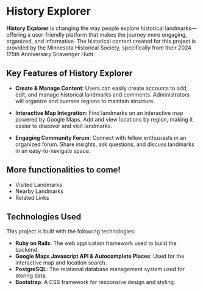 # History Explorer

**History Explorer** is changing the way people explore historical landmarks—offering a user-friendly platform that makes the journey more engaging, organized, and informative. The historical content created for this project is provided by the Minnesota Historical Society, specifically from their 2024 175th Anniversary Scavenger Hunt.

## Key Features of History Explorer

- **Create & Manage Content**: Users can easily create accounts to add, edit, and manage historical landmarks and comments. Administrators will organize and oversee regions to maintain structure.

- **Interactive Map Integration**: Find landmarks on an interactive map powered by Google Maps. Add and view locations by region, making it easier to discover and visit landmarks.

- **Engaging Community Forum**: Connect with fellow enthusiasts in an organized forum. Share insights, ask questions, and discuss landmarks in an easy-to-navigate space.

## More functionalities to come!
- Visited Landmarks
- Nearby Landmarks
- Related Links 

## Technologies Used

This project is built with the following technologies:

- **Ruby on Rails**: The web application framework used to build the backend.
- **Google Maps Javascript API & Autocomplete Places**: Used for the interactive map and location search.
- **PostgreSQL**: The relational database management system used for storing data.
- **Bootstrap**: A CSS framework for responsive design and styling.

